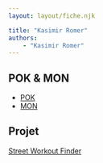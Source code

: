 ```yaml
---
layout: layout/fiche.njk

title: "Kasimir Romer"
authors:
    - "Kasimir Romer"
---
```


## POK & MON

* [POK](./pok)
* [MON](./mon)

## Projet

[Street Workout Finder](../../../projets/2022-2023/SWF/)
